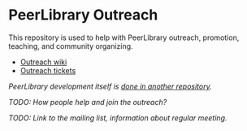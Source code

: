 PeerLibrary Outreach
====================

This repository is used to help with PeerLibrary outreach, promotion, teaching, and community organizing.

* [Outreach wiki](https://github.com/peerlibrary/outreach/wiki)
* [Outreach tickets](https://github.com/peerlibrary/outreach/issues)

_PeerLibrary development itself is [done in another repository](https://github.com/peerlibrary/peerlibrary)._

_TODO: How people help and join the outreach?_

_TODO: Link to the mailing list, information about regular meeting._
